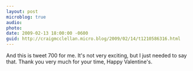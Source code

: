 ```yaml
---
layout: post
microblog: true
audio: 
photo: 
date: 2009-02-13 18:00:00 -0600
guid: http://craigmcclellan.micro.blog/2009/02/14/t1210586316.html
---
```

And this is tweet 700 for me.  It's not very exciting, but I just needed to say that.  Thank you very much for your time, Happy Valentine's.
